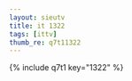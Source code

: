 ```yaml
--- 
layout: sieutv
title: it 1322
tags: [ittv]
thumb_re: q7t11322
---
```

{% include q7t1 key="1322" %} 
